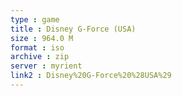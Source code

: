 ```yaml
---
type : game
title : Disney G-Force (USA)
size : 964.0 M
format : iso
archive : zip
server : myrient
link2 : Disney%20G-Force%20%28USA%29
---
```


